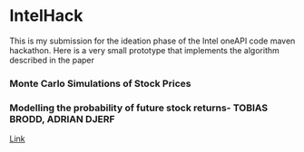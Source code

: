 # IntelHack
This is my submission for the ideation phase of the Intel oneAPI code maven hackathon. Here is a very small prototype that implements the algorithm described in the paper 
### Monte Carlo Simulations of Stock Prices
### Modelling the probability of future stock returns- TOBIAS BRODD, ADRIAN DJERF
[Link](https://www.diva-portal.org/smash/get/diva2:1214365/FULLTEXT01.pdf)
